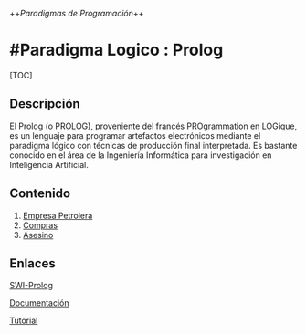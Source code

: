 ++*Paradigmas de Programación*++

#Paradigma Logico : Prolog
==========================


[TOC]

## Descripción
El Prolog (o PROLOG), proveniente del francés PROgrammation en LOGique, es un lenguaje para programar artefactos electrónicos mediante el paradigma lógico con técnicas de producción final interpretada. Es bastante conocido en el área de la Ingeniería Informática para investigación en Inteligencia Artificial.
## Contenido
1. [Empresa Petrolera](https://github.com/JuanBono/Prolog/blob/master/empresaPetrolera.pl)
2. [Compras](https://github.com/JuanBono/Prolog/blob/master/compras.pl)
3. [Asesino](https://github.com/JuanBono/Prolog/blob/master/asesino.pl)


## Enlaces
[SWI-Prolog](http://www.swi-prolog.org/)

[Documentación](http://www.swi-prolog.org/pldoc/doc_for?object=manual)

[Tutorial](http://www.learnprolognow.org/index.php)
